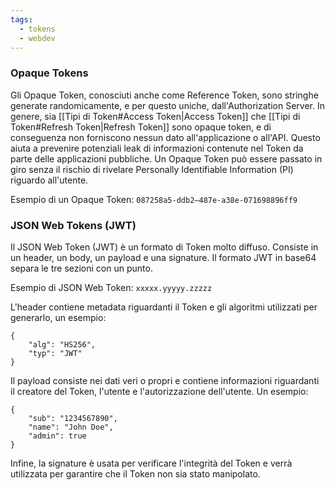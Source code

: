 ```yaml
---
tags:
  - tokens
  - webdev
---
```

### Opaque Tokens

Gli Opaque Token, conosciuti anche come Reference Token, sono stringhe generate randomicamente, e per questo uniche, dall'Authorization Server. In genere, sia [[Tipi di Token#Access Token|Access Token]] che [[Tipi di Token#Refresh Token|Refresh Token]] sono opaque token, e di conseguenza non forniscono nessun dato all'applicazione o all'API. Questo aiuta a prevenire potenziali leak di informazioni contenute nel Token da parte delle applicazioni pubbliche. Un Opaque Token può essere passato in giro senza il rischio di rivelare Personally Identifiable Information (PI) riguardo all'utente.

Esempio di un Opaque Token: `087258a5-ddb2–487e-a38e-071698896ff9`

### JSON Web Tokens (JWT)

Il JSON Web Token (JWT) è un formato di Token molto diffuso. Consiste in un header, un body, un payload e una signature. Il formato JWT in base64 separa le tre sezioni con un punto.

Esempio di JSON Web Token: `xxxxx.yyyyy.zzzzz`

L'header contiene metadata riguardanti il Token e gli algoritmi utilizzati per generarlo, un esempio:

```
{
	"alg": "HS256", 
	"typ": "JWT"
}
```

Il payload consiste nei dati veri o propri e contiene informazioni riguardanti il creatore del Token, l'utente e l'autorizzazione dell'utente. Un esempio:

```
{ 
	"sub": "1234567890", 
	"name": "John Doe", 
	"admin": true 
}
```

Infine, la signature è usata per verificare l'integrità del Token e verrà utilizzata per garantire che il Token non sia stato manipolato.